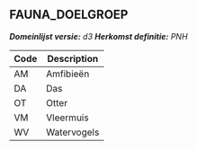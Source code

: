 ## FAUNA_DOELGROEP

*__Domeinlijst versie:__ d3*
*__Herkomst definitie:__ PNH*

|__Code__ |__Description__	|
|	---	|	---	|
| AM | Amfibieën |
| DA | Das |
| OT | Otter |
| VM | Vleermuis |
| WV | Watervogels |
